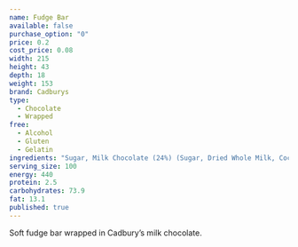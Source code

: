 ```yaml
---
name: Fudge Bar
available: false
purchase_option: "0"
price: 0.2
cost_price: 0.08
width: 215
height: 43
depth: 18
weight: 153
brand: Cadburys
type: 
  - Chocolate
  - Wrapped
free: 
  - Alcohol
  - Gluten
  - Gelatin
ingredients: "Sugar, Milk Chocolate (24%) (Sugar, Dried Whole Milk, Cocoa Butter, Cocoa Mass, Dried Whey, Vegetable Fat, Emulsifier (E442), Flavourings), Glucose Syrup, Sweetened Condensed Skimmed Milk, Vegetable Oil, Flavourings, Emulsifier (E471), Salt"
serving_size: 100
energy: 440
protein: 2.5
carbohydrates: 73.9
fat: 13.1
published: true
---
```

Soft fudge bar wrapped in Cadbury’s milk chocolate.